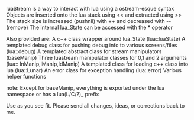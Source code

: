 luaStream is a way to interact with lua using a ostream-esque syntax
Objects are inserted onto the lua stack using << and extracted using >>
The stack size is increased (pushnil) with ++ and decreased with -- (remove)
The internal lua_State can be accessed with the *<stream> operator

Also provided are:
	A c++ class wrapper around lua_State (lua::luaState)
	A templated debug class for pushing debug info to various screens/files (lua::debug)
	A templated abstract class for stream manipulators (baseManip)
	Three luastream manipulator classes for 0,1 and 2 arguments (lua:: lnManip,lManip,ldManip)
	A templated class for loading c++ class into lua (lua::Lunar)
	An error class for exception handling (lua::error)
	Various helper functions
	
note: Except for baseManip, everything is exported under the lua namespace or has a lua(L/C/?)_ prefix

Use as you see fit. Please send all changes, ideas, or corrections back to me.